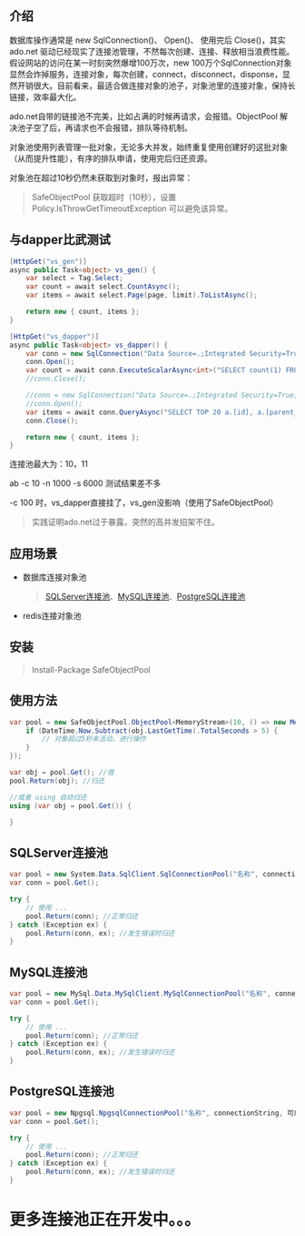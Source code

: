 ## 介绍

数据库操作通常是 new SqlConnection()、 Open()、 使用完后 Close()，其实 ado.net 驱动已经现实了连接池管理，不然每次创建、连接、释放相当浪费性能。假设网站的访问在某一时刻突然爆增100万次，new 100万个SqlConnection对象显然会炸掉服务，连接对象，每次创建，connect，disconnect，disponse，显然开销很大。目前看来，最适合做连接对象的池子，对象池里的连接对象，保持长链接，效率最大化。

ado.net自带的链接池不完美，比如占满的时候再请求，会报错。ObjectPool 解决池子空了后，再请求也不会报错，排队等待机制。

对象池使用列表管理一批对象，无论多大并发，始终重复使用创建好的这批对象（从而提升性能），有序的排队申请，使用完后归还资源。

对象池在超过10秒仍然未获取到对象时，报出异常：

> SafeObjectPool 获取超时（10秒），设置 Policy.IsThrowGetTimeoutException 可以避免该异常。

## 与dapper比武测试

```csharp
[HttpGet("vs_gen")]
async public Task<object> vs_gen() {
	var select = Tag.Select;
	var count = await select.CountAsync();
	var items = await select.Page(page, limit).ToListAsync();

	return new { count, items };
}

[HttpGet("vs_dapper")]
async public Task<object> vs_dapper() {
	var conn = new SqlConnection("Data Source=.;Integrated Security=True;Initial Catalog=cms;Pooling=true;Max Pool Size=11");
	conn.Open();
	var count = await conn.ExecuteScalarAsync<int>("SELECT count(1) FROM[dbo].[tag] a");
	//conn.Close();

	//conn = new SqlConnection("Data Source=.;Integrated Security=True;Initial Catalog=cms;Pooling=true;Max Pool Size=11");
	//conn.Open();
	var items = await conn.QueryAsync("SELECT TOP 20 a.[id], a.[parent_id], a.[name] FROM[dbo].[tag] a");
	conn.Close();

	return new { count, items };
}
```

连接池最大为：10，11

ab -c 10 -n 1000 -s 6000 测试结果差不多

-c 100 时，vs_dapper直接挂了，vs_gen没影响（使用了SafeObjectPool）

> 实践证明ado.net过于暴露，突然的高并发招架不住。

## 应用场景

* 数据库连接对象池
	> [SQLServer连接池](https://github.com/2881099/dng.Mssql/blob/master/Mssql/SqlConnectionPool.cs)、[MySQL连接池](https://github.com/2881099/dng.Mysql/blob/master/MySql.Data.MySqlClient/MySqlConnectionPool.cs)、[PostgreSQL连接池](https://github.com/2881099/dng.Pgsql/blob/master/Npgsql/NpgsqlConnectionPool.cs)
* redis连接对象池

## 安装

> Install-Package SafeObjectPool

## 使用方法

```csharp
var pool = new SafeObjectPool.ObjectPool<MemoryStream>(10, () => new MemoryStream(), obj => {
	if (DateTime.Now.Subtract(obj.LastGetTime).TotalSeconds > 5) {
		// 对象超过5秒未活动，进行操作
	}
});

var obj = pool.Get(); //借
pool.Return(obj); //归还

//或者 using 自动归还
using (var obj = pool.Get()) {

}
```

## SQLServer连接池

```csharp
var pool = new System.Data.SqlClient.SqlConnectionPool("名称", connectionString, 可用时触发的委托, 不可用时触发的委托);
var conn = pool.Get();

try {
	// 使用 ...
	pool.Return(conn); //正常归还
} catch (Exception ex) {
	pool.Return(conn, ex); //发生错误时归还
}
```

## MySQL连接池

```csharp
var pool = new MySql.Data.MySqlClient.MySqlConnectionPool("名称", connectionString, 可用时触发的委托, 不可用时触发的委托);
var conn = pool.Get();

try {
	// 使用 ...
	pool.Return(conn); //正常归还
} catch (Exception ex) {
	pool.Return(conn, ex); //发生错误时归还
}
```

## PostgreSQL连接池

```csharp
var pool = new Npgsql.NpgsqlConnectionPool("名称", connectionString, 可用时触发的委托, 不可用时触发的委托);
var conn = pool.Get();

try {
	// 使用 ...
	pool.Return(conn); //正常归还
} catch (Exception ex) {
	pool.Return(conn, ex); //发生错误时归还
}
```

# 更多连接池正在开发中。。。